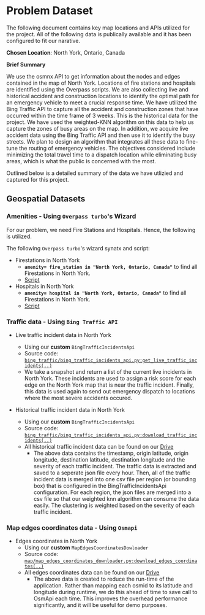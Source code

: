 # Problem Dataset 
The following document contains key map locations and APIs utilized for the project. All of the following data is publically available and it has been configured to fit our narative.  

**Chosen Location**: North York, Ontario, Canada

**Brief Summary** 

We use the osmnx API to get information about the nodes and edges contained in the map of North York. Locations of fire stations and hospitals are identified using the Overpass scripts. We are also collecting live and historical accident and construction locations to identify the optimal path for an emergency vehicle to meet a crucial response time. We have utilized the Bing Traffic API to capture all the accident and construction zones that have occurred within the time frame of 3 weeks. This is the historical data for the project. We have used the weighted-KNN algorithm on this data to help us capture the zones of busy areas on the map. In addition, we acquire live accident data using the Bing Traffic API and then use it to identify the busy streets. We plan to design an algorithm that integrates all these data to fine-tune the routing of emergency vehicles. The objectives considered include minimizing the total travel time to a dispatch location while eliminating busy areas, which is what the public is concerned with the most.     

Outlined below is a detailed summary of the data we have utlizied and captured for this project. 

## Geospatial Datasets

### Amenities - Using `Overpass turbo`'s Wizard 

For our problem, we need Fire Stations and Hospitals. Hence, the following is utilized. 

The following `Overpass turbo`'s wizard synatx and script:
* Firestations in North York 
  * **`amenity= fire_station in "North York, Ontario, Canada"`** to find all Firestations in North York. 
  * [Script](./Dataset/scripts/firestations_northyork.oql) 
* Hospitals in North York 
  * **`amenity= hospital in "North York, Ontario, Canada"`** to find all Firestations in North York. 
  * [Script](./Dataset/scripts/hospitals_northyork.oql)


### Traffic data - Using `Bing Traffic API`

* Live traffic incident data in North York
  * Using our **custom** `BingTrafficIncidentsApi`
  * Source code: [`bing_traffic/bing_traffic_incidents_api.py:get_live_traffic_incidents(..)`](https://github.com/singh264/smart-mobility/blob/master/bing_traffic/bing_traffic_incidents_api.py) 
  * We take a snapshot and return a list of the current live incidents in North York. These incidents are used to assign a risk score for each edge on the North York map that is near the traffic incident. Finally, this data is used again to send out emergency dispatch to locations where the most severe accidents occured.

* Historical traffic incident data in North York
  * Using our **custom** `BingTrafficIncidentsApi`
  * Source code: [`bing_traffic/bing_traffic_incidents_api.py:download_traffic_incidents(..)`](https://github.com/singh264/smart-mobility/blob/master/bing_traffic/bing_traffic_incidents_api.py)
  * All historical traffic incident data can be found on our [Drive](https://drive.google.com/drive/folders/1ObGRrqJbvuVqW3wQDg16Wnjh-9BA0K04)
    * The above data contains the timestamp, origin latitude, origin longitude, destination latitude, destination longitude and the severity of each traffic incident. The traffic data is extracted and saved to a seperate json file every hour. Then, all of the traffic incident data is merged into one csv file per region (or bounding box) that is configured in the BingTrafficIncidentsApi configuration. For each region, the json files are merged into a csv file so that our weighted knn algorithm can consume the data easily. The clustering is weighted based on the severity of each traffic incident. 


### Map edges coordinates data - Using `Osmapi`

* Edges coordinates in North York
  * Using our **custom** `MapEdgesCoordinatesDowloader`
  * Source code: [`map/map_edges_coordinates_downloader.py:download_edges_coordinates(..)`](https://github.com/singh264/smart-mobility/blob/master/map/map_edges_coordinates_downloader.py) 
  * All edges coordinates data can be found on our [Drive](https://drive.google.com/drive/folders/1ObGRrqJbvuVqW3wQDg16Wnjh-9BA0K04)
    * The above data is created to reduce the run-time of the application. Rather than mapping each osmid to its latitude and longitude during runtime, we do this ahead of time to save call to OsmApi each time. This improves the overhead performance significantly, and it will be useful for demo purposes.
  
  
